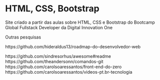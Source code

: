 # HTML, CSS, Bootstrap
Site criado a partir das aulas sobre HTML, CSS e Bootstrap do Bootcamp Global Fullstack Developer da Digital Innovation One

Outras pesquisas
<p>https://github.com/hideraldus13/roadmap-do-desenvolvedor-web</p>
https://github.com/sindresorhus/awesome#readme
https://github.com/theandersonn/comandos-git
https://github.com/carolsoaressantos/front-end-do-zero
https://github.com/carolsoaressantos/videos-pt.br-tecnologia
